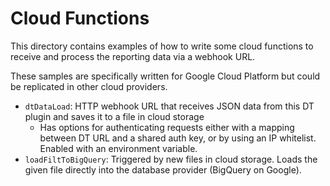 # Cloud Functions
This directory contains examples of how to write some cloud functions to receive and process the reporting data via a webhook URL.

These samples are specifically written for Google Cloud Platform but could be replicated in other cloud providers.

- `dtDataLoad`: HTTP webhook URL that receives JSON data from this DT plugin and saves it to a file in cloud storage
  - Has options for authenticating requests either with a mapping between DT URL and a shared auth key, or by using an IP whitelist. Enabled with an environment variable.
- `loadFiltToBigQuery`: Triggered by new files in cloud storage. Loads the given file directly into the database provider (BigQuery on Google).
